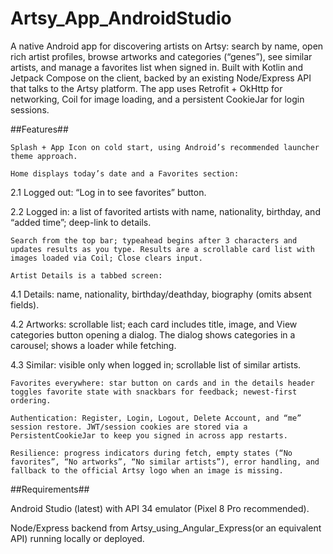 # Artsy_App_AndroidStudio

A native Android app for discovering artists on Artsy: search by name, open rich artist profiles, browse artworks and categories (“genes”), see similar artists, and manage a favorites list when signed in. Built with Kotlin and Jetpack Compose on the client, backed by an existing Node/Express API that talks to the Artsy platform. The app uses Retrofit + OkHttp for networking, Coil for image loading, and a persistent CookieJar for login sessions.

##Features##

    Splash + App Icon on cold start, using Android’s recommended launcher theme approach.

    Home displays today’s date and a Favorites section:

2.1 Logged out: “Log in to see favorites” button.

2.2 Logged in: a list of favorited artists with name, nationality, birthday, and “added time”; deep-link to details.

    Search from the top bar; typeahead begins after 3 characters and updates results as you type. Results are a scrollable card list with images loaded via Coil; Close clears input.

    Artist Details is a tabbed screen:

4.1 Details: name, nationality, birthday/deathday, biography (omits absent fields).

4.2 Artworks: scrollable list; each card includes title, image, and View categories button opening a dialog. The dialog shows categories in a carousel; shows a loader while fetching.

4.3 Similar: visible only when logged in; scrollable list of similar artists.

    Favorites everywhere: star button on cards and in the details header toggles favorite state with snackbars for feedback; newest-first ordering.

    Authentication: Register, Login, Logout, Delete Account, and “me” session restore. JWT/session cookies are stored via a PersistentCookieJar to keep you signed in across app restarts.

    Resilience: progress indicators during fetch, empty states (“No favorites”, “No artworks”, “No similar artists”), error handling, and fallback to the official Artsy logo when an image is missing.

##Requirements##

Android Studio (latest) with API 34 emulator (Pixel 8 Pro recommended).

Node/Express backend from Artsy_using_Angular_Express(or an equivalent API) running locally or deployed.
